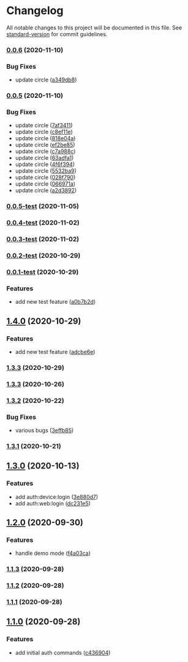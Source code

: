 # Changelog

All notable changes to this project will be documented in this file. See [standard-version](https://github.com/conventional-changelog/standard-version) for commit guidelines.

### [0.0.6](https://github.com/salesforcecli/plugin-auth/compare/v0.0.5...v0.0.6) (2020-11-10)


### Bug Fixes

* update circle ([a349db8](https://github.com/salesforcecli/plugin-auth/commit/a349db8f6494ad9c0685ef97a85d0edb6a34cd3f))

### [0.0.5](https://github.com/salesforcecli/plugin-auth/compare/v0.0.5-test...v0.0.5) (2020-11-10)


### Bug Fixes

* update circle ([7af3411](https://github.com/salesforcecli/plugin-auth/commit/7af34113540a61a0b8fc2a861f7336cb4b556c21))
* update circle ([c8ef11e](https://github.com/salesforcecli/plugin-auth/commit/c8ef11e7758f3bbb298a10b9a515dedd4166aef8))
* update circle ([818e04a](https://github.com/salesforcecli/plugin-auth/commit/818e04a5362883959b4af5d12dea788d66252c1f))
* update circle ([ef2be85](https://github.com/salesforcecli/plugin-auth/commit/ef2be85c845d3667a3f9fda756480bfb1cb61f72))
* update circle ([c7a988c](https://github.com/salesforcecli/plugin-auth/commit/c7a988ca1f42e1c86d10837aaf57c37c1ae0f97c))
* update circle ([63adfa1](https://github.com/salesforcecli/plugin-auth/commit/63adfa191083eb2bc708b5b5cac566089ef0f4b6))
* update circle ([4f6f394](https://github.com/salesforcecli/plugin-auth/commit/4f6f394660b35c9a007f832357eb69b76951f3d5))
* update circle ([5532ba9](https://github.com/salesforcecli/plugin-auth/commit/5532ba96cea43a6bf338bfcced09c1c7229a695c))
* update circle ([028f790](https://github.com/salesforcecli/plugin-auth/commit/028f790808924c82e37b59d7cb34b486fd6fa491))
* update circle ([066971a](https://github.com/salesforcecli/plugin-auth/commit/066971a1a090ae4a1872eb035ff4ae9a0582fe17))
* update circle ([a2d3892](https://github.com/salesforcecli/plugin-auth/commit/a2d3892d6e66083d41ddc3cf638f1e51a4fe83c5))

### [0.0.5-test](https://github.com/salesforcecli/plugin-auth/compare/v0.0.4-test...v0.0.5-test) (2020-11-05)

### [0.0.4-test](https://github.com/salesforcecli/plugin-auth/compare/v0.0.3-test...v0.0.4-test) (2020-11-02)

### [0.0.3-test](https://github.com/salesforcecli/plugin-auth/compare/v0.0.2-test...v0.0.3-test) (2020-11-02)

### [0.0.2-test](https://github.com/salesforcecli/plugin-auth/compare/v0.0.1-test...v0.0.2-test) (2020-10-29)

### [0.0.1-test](https://github.com/salesforcecli/plugin-auth/compare/v1.3.2...v0.0.1-test) (2020-10-29)

### Features

- add new test feature ([a0b7b2d](https://github.com/salesforcecli/plugin-auth/commit/a0b7b2de17655bc69ea7ea69962e182abbf89bb7))

## [1.4.0](https://github.com/salesforcecli/plugin-auth/compare/v1.3.2...v1.4.0) (2020-10-29)

### Features

- add new test feature ([adcbe6e](https://github.com/salesforcecli/plugin-auth/commit/adcbe6e7da4108c563b19ca192bbfefd4ad6547d))

### [1.3.3](https://github.com/salesforcecli/plugin-auth/compare/v1.3.2...v1.3.3) (2020-10-29)

### [1.3.3](https://github.com/salesforcecli/plugin-auth/compare/v1.3.2...v1.3.3) (2020-10-26)

### [1.3.2](https://github.com/salesforcecli/plugin-auth/compare/v1.3.1...v1.3.2) (2020-10-22)

### Bug Fixes

- various bugs ([3effb85](https://github.com/salesforcecli/plugin-auth/commit/3effb85fe3fbb79785984651cce85419e557022f))

### [1.3.1](https://github.com/salesforcecli/plugin-auth/compare/v1.3.0...v1.3.1) (2020-10-21)

## [1.3.0](https://github.com/salesforcecli/plugin-auth/compare/v1.2.0...v1.3.0) (2020-10-13)

### Features

- add auth:device:login ([3e880d7](https://github.com/salesforcecli/plugin-auth/commit/3e880d7133ea045726a28d818e3118d8a602662f))
- add auth:web:login ([dc231e5](https://github.com/salesforcecli/plugin-auth/commit/dc231e581e6648b45ce06e249585a7a21cc93df4))

## [1.2.0](https://github.com/salesforcecli/plugin-auth/compare/v1.1.3...v1.2.0) (2020-09-30)

### Features

- handle demo mode ([f4a03ca](https://github.com/salesforcecli/plugin-auth/commit/f4a03caee5caec01f7d9bbc9ce501f2d37111d6c))

### [1.1.3](https://github.com/salesforcecli/plugin-auth/compare/v1.1.2...v1.1.3) (2020-09-28)

### [1.1.2](https://github.com/salesforcecli/plugin-auth/compare/v1.1.1...v1.1.2) (2020-09-28)

### [1.1.1](https://github.com/salesforcecli/plugin-auth/compare/v1.1.0...v1.1.1) (2020-09-28)

## [1.1.0](https://github.com/salesforcecli/plugin-auth/compare/v1.0.0...v1.1.0) (2020-09-28)

### Features

- add initial auth commands ([c436904](https://github.com/salesforcecli/plugin-auth/commit/c4369047d12e54a1c48fae5fcb86927adc0d0362))

